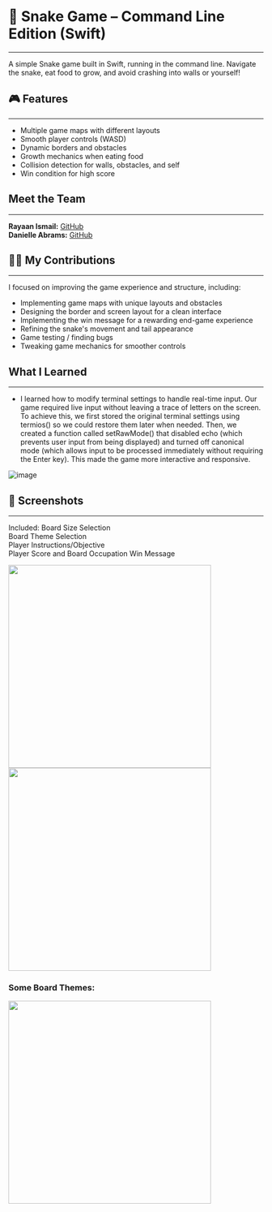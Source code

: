 # 🐍 Snake Game – Command Line Edition (Swift)  
---

A simple Snake game built in Swift, running in the command line. Navigate the snake, eat food to grow, and avoid crashing into walls or yourself!

## 🎮 Features  
---

- Multiple game maps with different layouts  
- Smooth player controls (WASD)  
- Dynamic borders and obstacles  
- Growth mechanics when eating food  
- Collision detection for walls, obstacles, and self  
- Win condition for high score  

## Meet the Team  
---

**Rayaan Ismail:** [GitHub](https://github.com/rayaanismail)  
**Danielle Abrams:** [GitHub](https://github.com/daniabrams333)  

## 👩‍💻 My Contributions  
---

I focused on improving the game experience and structure, including:

- Implementing game maps with unique layouts and obstacles  
- Designing the border and screen layout for a clean interface  
- Implementing the win message for a rewarding end-game experience  
- Refining the snake's movement and tail appearance  
- Game testing / finding bugs  
- Tweaking game mechanics for smoother controls  
## What I Learned
---

- I learned how to modify terminal settings to handle real-time input. Our game required live input without leaving a trace of letters on the screen. To achieve this, we first stored the original terminal settings using termios() so we could restore them later when needed. Then, we created a function called setRawMode() that disabled echo (which prevents user input from being displayed) and turned off canonical mode (which allows input to be processed immediately without requiring the Enter key). This made the game more interactive and responsive.
  
![image](https://github.com/user-attachments/assets/ce96e310-df88-4800-8a65-3a812a930976)


## 📸 Screenshots  
---
Included: 
Board Size Selection  
Board Theme Selection  
Player Instructions/Objective  
Player Score and Board Occupation
Win Message


<img src="https://github.com/user-attachments/assets/3e13afbe-eddc-48ec-b8e2-ff9121d2af6d" width="400">

<img src="https://github.com/user-attachments/assets/e3d7262f-40a7-4e97-832f-37e44e7243e2" width="400">

### Some Board Themes:  
<img src="https://github.com/user-attachments/assets/38d7728b-0b35-46ca-9b6c-d18d6a416e3b" width="400">
